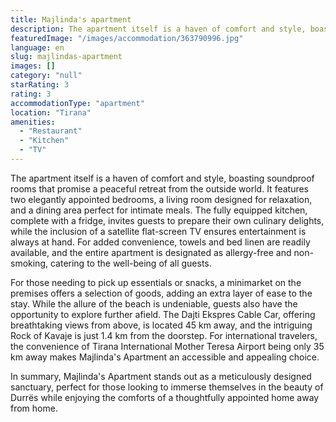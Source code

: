 ```yaml
---
title: Majlinda's apartment
description: The apartment itself is a haven of comfort and style, boasting soundproof rooms that promise a peaceful retreat from the outside world. It features two elegantl
featuredImage: "/images/accommodation/363790996.jpg"
language: en
slug: majlindas-apartment
images: []
category: "null"
starRating: 3
rating: 3
accommodationType: "apartment"
location: "Tirana"
amenities:
  - "Restaurant"
  - "Kitchen"
  - "TV"
---
```


The apartment itself is a haven of comfort and style, boasting soundproof rooms that promise a peaceful retreat from the outside world. It features two elegantly appointed bedrooms, a living room designed for relaxation, and a dining area perfect for intimate meals. The fully equipped kitchen, complete with a fridge, invites guests to prepare their own culinary delights, while the inclusion of a satellite flat-screen TV ensures entertainment is always at hand. For added convenience, towels and bed linen are readily available, and the entire apartment is designated as allergy-free and non-smoking, catering to the well-being of all guests.

For those needing to pick up essentials or snacks, a minimarket on the premises offers a selection of goods, adding an extra layer of ease to the stay. While the allure of the beach is undeniable, guests also have the opportunity to explore further afield. The Dajti Ekspres Cable Car, offering breathtaking views from above, is located 45 km away, and the intriguing Rock of Kavaje is just 1.4 km from the doorstep. For international travelers, the convenience of Tirana International Mother Teresa Airport being only 35 km away makes Majlinda's Apartment an accessible and appealing choice.

In summary, Majlinda's Apartment stands out as a meticulously designed sanctuary, perfect for those looking to immerse themselves in the beauty of Durrës while enjoying the comforts of a thoughtfully appointed home away from home.

